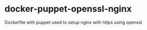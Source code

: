 docker-puppet-openssl-nginx
===========================

Dockerfile with puppet used to setup nginx with https using openssl
